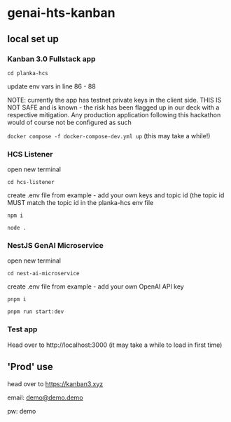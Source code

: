 # genai-hts-kanban

## local set up

### Kanban 3.0 Fullstack app

`cd planka-hcs`

update env vars in line 86 - 88

NOTE: currently the app has testnet private keys in the client side. THIS IS NOT SAFE and is known - the risk has been flagged up in our deck with a respective mitigation. Any production application following this hackathon would of course not be configured as such

`docker compose -f docker-compose-dev.yml up` (this may take a while!)

### HCS Listener

open new terminal

`cd hcs-listener`

create .env file from example - add your own keys and topic id (the topic id MUST match the topic id in the planka-hcs env file

`npm i`

`node .`

### NestJS GenAI Microservice

open new terminal

`cd nest-ai-microservice`

create .env file from example - add your own OpenAI API key

`pnpm i`

`pnpm run start:dev`

### Test app

Head over to http://localhost:3000 (it may take a while to load in first time)

## 'Prod' use

head over to https://kanban3.xyz

email: demo@demo.demo

pw: demo
